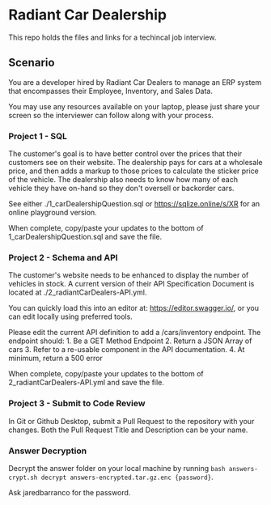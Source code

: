 # Radiant Car Dealership
This repo holds the files and links for a techincal job interview.

## Scenario
You are a developer hired by Radiant Car Dealers to manage an ERP system that encompasses their Employee, Inventory, and Sales Data.

You may use any resources available on your laptop, please just share your screen so the interviewer can follow along with your process.

### Project 1 - SQL
The customer's goal is to have better control over the prices that their customers see on their website. The dealership pays for cars at a wholesale price, and then adds a markup to those prices to calculate the sticker price of the vehicle. The dealership also needs to know how many of each vehicle they have on-hand so they don't oversell or backorder cars.

See either ./1_carDealershipQuestion.sql or https://sqlize.online/s/XR for an online playground version.


When complete, copy/paste your updates to the bottom of 1_carDealershipQuestion.sql and save the file.

### Project 2 - Schema and API
The customer's website needs to be enhanced to display the number of vehicles in stock. A current version of their API Specification Document is located at ./2_radiantCarDealers-API.yml.

You can quickly load this into an editor at: https://editor.swagger.io/, or you can edit locally using preferred tools.

Please edit the current API definition to add a /cars/inventory endpoint. The endpoint should:
    1. Be a GET Method Endpoint
    2. Return a JSON Array of cars
    3. Refer to a re-usable component in the API documentation.
    4. At minimum, return a 500 error


When complete, copy/paste your updates to the bottom of 2_radiantCarDealers-API.yml and save the file.

### Project 3 - Submit to Code Review
In Git or Github Desktop, submit a Pull Request to the repository with your changes. Both the Pull Request Title and Description can be your name.

### Answer Decryption
Decrypt the answer folder on your local machine by running `bash answers-crypt.sh decrypt answers-encrypted.tar.gz.enc {password}`.

Ask jaredbarranco for the password.